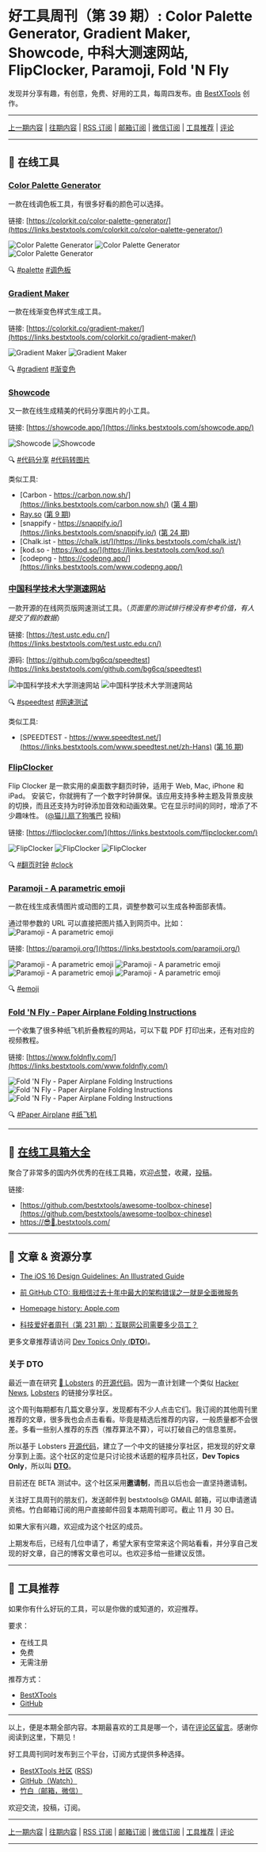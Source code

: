 # 好工具周刊（第 39 期）: Color Palette Generator, Gradient Maker, Showcode, 中科大测速网站, FlipClocker, Paramoji, Fold 'N Fly

发现并分享有趣，有创意，免费、好用的工具，每周四发布。由 [BestXTools](https://www.bestxtools.com/) 创作。

---

[上一期内容](https://github.com/bestxtools/weekly-cn/blob/main/docs/issue-38.md) | [往期内容](https://github.com/bestxtools/weekly-cn) | [RSS 订阅](https://discuss-cn.bestxtools.com/t/weekly) | [邮箱订阅](https://bestxtools.zhubai.love/?subscribe=1) | [微信订阅](https://discuss-cn.bestxtools.com/d/5/2) | [工具推荐](https://discuss-cn.bestxtools.com/t/tools) | [评论](https://discuss-cn.bestxtools.com/d/99/3)

---

## 🌈 在线工具

### [Color Palette Generator](https://links.bestxtools.com/colorkit.co/color-palette-generator/)

一款在线调色板工具，有很多好看的颜色可以选择。

链接: [https://colorkit.co/color-palette-generator/](https://links.bestxtools.com/colorkit.co/color-palette-generator/)

![Color Palette Generator](https://raw.githubusercontent.com/bestxtools/s1/main/images/2022-11-24-15-27-01.png)
![Color Palette Generator](https://raw.githubusercontent.com/bestxtools/s1/main/images/2022-11-24-15-27-02.png)
![Color Palette Generator](https://raw.githubusercontent.com/bestxtools/s1/main/images/2022-11-24-15-27-03.png)

🔍 [#palette](https://links.bestxtools.com/www.google.com.hk/search?q=site%3Adiscuss-cn.bestxtools.com+palette) [#调色板](https://links.bestxtools.com/www.google.com.hk/search?q=site%3Adiscuss-cn.bestxtools.com+%E8%B0%83%E8%89%B2%E6%9D%BF)

### [Gradient Maker](https://links.bestxtools.com/colorkit.co/gradient-maker/)

一款在线渐变色样式生成工具。

链接: [https://colorkit.co/gradient-maker/](https://links.bestxtools.com/colorkit.co/gradient-maker/)

![Gradient Maker](https://raw.githubusercontent.com/bestxtools/s1/main/images/2022-11-24-15-40-01.png)
![Gradient Maker](https://raw.githubusercontent.com/bestxtools/s1/main/images/2022-11-24-15-40-02.png)

🔍 [#gradient](https://links.bestxtools.com/www.google.com.hk/search?q=site%3Adiscuss-cn.bestxtools.com+gradient) [#渐变色](https://links.bestxtools.com/www.google.com.hk/search?q=site%3Adiscuss-cn.bestxtools.com+%E6%B8%90%E5%8F%98%E8%89%B2)

### [Showcode](https://links.bestxtools.com/showcode.app/)

又一款在线生成精美的代码分享图片的小工具。

链接: [https://showcode.app/](https://links.bestxtools.com/showcode.app/)

![Showcode](https://raw.githubusercontent.com/bestxtools/s1/main/images/2022-11-24-15-00-01.png)
![Showcode](https://raw.githubusercontent.com/bestxtools/s1/main/images/2022-11-24-15-00-02.png)

🔍 [#代码分享](https://links.bestxtools.com/www.google.com.hk/search?q=site%3Adiscuss-cn.bestxtools.com+%E4%BB%A3%E7%A0%81%E5%88%86%E4%BA%AB) [#代码转图片](https://links.bestxtools.com/www.google.com.hk/search?q=site%3Adiscuss-cn.bestxtools.com+%E4%BB%A3%E7%A0%81%E8%BD%AC%E5%9B%BE%E7%89%87)

类似工具:

- [Carbon - https://carbon.now.sh/](https://links.bestxtools.com/carbon.now.sh/) ([第 4 期](https://discuss-cn.bestxtools.com/d/12))
- [Ray.so](https://links.bestxtools.com/ray.so/) ([第 9 期](https://discuss-cn.bestxtools.com/d/25))
- [snappify - https://snappify.io/](https://links.bestxtools.com/snappify.io/) ([第 24 期](https://discuss-cn.bestxtools.com/d/64))
- [Chalk.ist - https://chalk.ist/](https://links.bestxtools.com/chalk.ist/)
- [kod.so - https://kod.so/](https://links.bestxtools.com/kod.so/)
- [codepng - https://codepng.app/](https://links.bestxtools.com/www.codepng.app/)

### [中国科学技术大学测速网站](https://links.bestxtools.com/test.ustc.edu.cn/)

一款开源的在线网页版网速测试工具。（_页面里的测试排行榜没有参考价值，有人提交了假的数据_）

链接: [https://test.ustc.edu.cn/](https://links.bestxtools.com/test.ustc.edu.cn/)

源码: [https://github.com/bg6cq/speedtest](https://links.bestxtools.com/github.com/bg6cq/speedtest)

![中国科学技术大学测速网站](https://raw.githubusercontent.com/bestxtools/s1/main/images/2022-11-24-14-21-01.png)
![中国科学技术大学测速网站](https://raw.githubusercontent.com/bestxtools/s1/main/images/2022-11-24-14-21-02.png)

🔍 [#speedtest](https://links.bestxtools.com/www.google.com.hk/search?q=site%3Adiscuss-cn.bestxtools.com+speedtest) [#网速测试](https://links.bestxtools.com/www.google.com.hk/search?q=site%3Adiscuss-cn.bestxtools.com+%E7%BD%91%E9%80%9F%E6%B5%8B%E8%AF%95)

类似工具:

- [SPEEDTEST - https://www.speedtest.net/](https://links.bestxtools.com/www.speedtest.net/zh-Hans) ([第 16 期](https://discuss-cn.bestxtools.com/d/42))

### [FlipClocker](https://links.bestxtools.com/flipclocker.com/)

Flip Clocker 是一款实用的桌面数字翻页时钟，适用于 Web, Mac, iPhone 和 iPad。 安装它，你就拥有了一个数字时钟屏保。该应用支持多种主题及背景皮肤的切换，而且还支持为时钟添加音效和动画效果。它在显示时间的同时，增添了不少趣味性。 ([@猫儿扇了狗嘴巴](https://discuss-cn.bestxtools.com/d/8/44) 投稿)

链接: [https://flipclocker.com/](https://links.bestxtools.com/flipclocker.com/)

![FlipClocker](https://raw.githubusercontent.com/bestxtools/s1/main/images/2022-11-21-18-18-01.png)
![FlipClocker](https://raw.githubusercontent.com/bestxtools/s1/main/images/2022-11-21-18-18-02.png)
![FlipClocker](https://raw.githubusercontent.com/bestxtools/s1/main/images/2022-11-21-18-18-03.png)

🔍 [#翻页时钟](https://links.bestxtools.com/www.google.com.hk/search?q=site%3Adiscuss-cn.bestxtools.com+%E7%BF%BB%E9%A1%B5%E6%97%B6%E9%92%9F) [#clock](https://links.bestxtools.com/www.google.com.hk/search?q=site%3Adiscuss-cn.bestxtools.com+clock)

### [Paramoji - A parametric emoji](https://links.bestxtools.com/paramoji.org/)

一款在线生成表情图片或动图的工具，调整参数可以生成各种面部表情。

通过带参数的 URL 可以直接把图片插入到网页中。比如：
![Paramoji - A parametric emoji](https://raw.githubusercontent.com/bestxtools/s1/main/images/2022-11-24-14-43-05.png)

链接: [https://paramoji.org/](https://links.bestxtools.com/paramoji.org/)

![Paramoji - A parametric emoji](https://raw.githubusercontent.com/bestxtools/s1/main/images/2022-11-24-14-43-01.png)
![Paramoji - A parametric emoji](https://raw.githubusercontent.com/bestxtools/s1/main/images/2022-11-24-14-43-02.png)
![Paramoji - A parametric emoji](https://raw.githubusercontent.com/bestxtools/s1/main/images/2022-11-24-14-43-03.png)
![Paramoji - A parametric emoji](https://raw.githubusercontent.com/bestxtools/s1/main/images/2022-11-24-14-43-04.gif)

🔍 [#emoji](https://links.bestxtools.com/www.google.com.hk/search?q=site%3Adiscuss-cn.bestxtools.com+emoji)

### [Fold 'N Fly - Paper Airplane Folding Instructions](https://links.bestxtools.com/www.foldnfly.com/)

一个收集了很多种纸飞机折叠教程的网站，可以下载 PDF 打印出来，还有对应的视频教程。

链接: [https://www.foldnfly.com/](https://links.bestxtools.com/www.foldnfly.com/)

![Fold 'N Fly - Paper Airplane Folding Instructions](https://raw.githubusercontent.com/bestxtools/s1/main/images/2022-11-24-15-12-02.png)
![Fold 'N Fly - Paper Airplane Folding Instructions](https://raw.githubusercontent.com/bestxtools/s1/main/images/2022-11-24-15-12-03.png)
![Fold 'N Fly - Paper Airplane Folding Instructions](https://raw.githubusercontent.com/bestxtools/s1/main/images/2022-11-24-15-12-04.png)

🔍 [#Paper Airplane](https://links.bestxtools.com/www.google.com.hk/search?q=site%3Adiscuss-cn.bestxtools.com+Paper+Airplane) [#纸飞机](https://links.bestxtools.com/www.google.com.hk/search?q=site%3Adiscuss-cn.bestxtools.com+%E7%BA%B8%E9%A3%9E%E6%9C%BA)

---

## 🧰 [在线工具箱大全](https://awesome-toolbox-chinese.bestxtools.com/)

聚合了非常多的国内外优秀的在线工具箱，欢迎[点赞](https://github.com/bestxtools/awesome-toolbox-chinese)，收藏，[投稿](https://github.com/bestxtools/awesome-toolbox-chinese/issues)。

链接:

- [https://github.com/bestxtools/awesome-toolbox-chinese](https://github.com/bestxtools/awesome-toolbox-chinese)
- [https://😎🧰.bestxtools.com/](https://😎🧰.bestxtools.com/)

---

## 🌈 文章 & 资源分享

- [The iOS 16 Design Guidelines: An Illustrated Guide](https://links.bestxtools.com/www.learnui.design/blog/ios-design-guidelines-templates.html)

- [前 GitHub CTO: 我相信过去十年中最大的架构错误之一就是全面微服务](https://links.bestxtools.com/twitter.com/jasoncwarner/status/1592227285024636928)

- [Homepage history: Apple.com](https://links.bestxtools.com/webflow.com/blog/apple-homepage-history)

- [科技爱好者周刊（第 231 期）：互联网公司需要多少员工？](https://links.bestxtools.com/www.ruanyifeng.com/blog/2022/11/weekly-issue-231.html)

更多文章推荐请访问 [Dev Topics Only (**DTO**)](https://links.bestxtools.com/dto.pipecraft.net/)。

### 关于 DTO

最近一直在研究 [🦞 Lobsters](https://lobste.rs/) 的[开源代码](https://github.com/lobsters/lobsters)。因为一直计划建一个类似 [Hacker News](https://news.ycombinator.com/), [Lobsters](https://lobste.rs/) 的链接分享社区。

这个周刊每期都有几篇文章分享，发现都有不少人点击它们。我订阅的其他周刊里推荐的文章，很多我也会点击看看。毕竟是精选后推荐的内容，一般质量都不会很差。多看一些别人推荐的东西（推荐算法不算），可以打破自己的信息茧房。

所以基于 Lobsters [开源代码](https://github.com/lobsters/lobsters)，建立了一个中文的链接分享社区，把发现的好文章分享到上面。这个社区的定位是只讨论技术话题的程序员社区，**Dev Topics Only**，所以叫 [**DTO**](https://dto.pipecraft.net/)。

目前还在 BETA 测试中。这个社区采用**邀请制**，而且以后也会一直坚持邀请制。

关注好工具周刊的朋友们，发送邮件到 bestxtools@ GMAIL 邮箱，可以申请邀请资格。竹白邮箱订阅的用户直接邮件回复本期周刊即可。截止 11 月 30 日。

如果大家有兴趣，欢迎成为这个社区的成员。

上期发布后，已经有几位申请了，希望大家有空常来这个网站看看，并分享自己发现的好文章，自己的博客文章也可以。也欢迎多给一些建议反馈。

---

## 🌈 工具推荐

如果你有什么好玩的工具，可以是你做的或知道的，欢迎推荐。

要求：

- 在线工具
- 免费
- 无需注册

推荐方式：

- [BestXTools](https://discuss-cn.bestxtools.com/d/8)
- [GitHub](https://github.com/bestxtools/weekly-cn/issues)

---

以上，便是本期全部内容。本期最喜欢的工具是哪一个，请在[评论区留言](https://discuss-cn.bestxtools.com/d/99/3)。感谢你阅读到这里，下期见！

好工具周刊同时发布到三个平台，订阅方式提供多种选择。

- [BestXTools 社区](https://discuss-cn.bestxtools.com/t/weekly) ([RSS](https://discuss-cn.bestxtools.com/atom/t/weekly/discussions))
- [GitHub（Watch）](https://github.com/bestxtools/weekly-cn)
- [竹白（邮箱，微信）](https://bestxtools.zhubai.love/?subscribe=1)

欢迎交流，投稿，订阅。

---

[上一期内容](https://github.com/bestxtools/weekly-cn/blob/main/docs/issue-38.md) | [往期内容](https://github.com/bestxtools/weekly-cn) | [RSS 订阅](https://discuss-cn.bestxtools.com/t/weekly) | [邮箱订阅](https://bestxtools.zhubai.love/?subscribe=1) | [微信订阅](https://discuss-cn.bestxtools.com/d/5/2) | [工具推荐](https://discuss-cn.bestxtools.com/t/tools) | [评论](https://discuss-cn.bestxtools.com/d/99/3)

---
